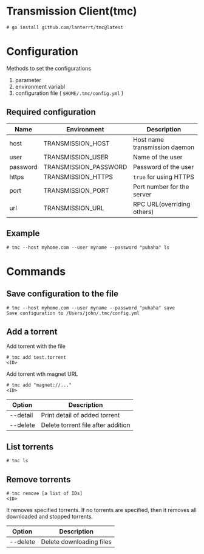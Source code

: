 # Transmission Client(tmc)

```
# go install github.com/lanterrt/tmc@latest
```

# Configuration

Methods to set the configurations
1. parameter
2. environment variabl
3. configuration file ( `$HOME/.tmc/config.yml` )

## Required configuration

| Name     | Environment           | Description                   |
|----------|-----------------------|-------------------------------|
| host     | TRANSMISSION_HOST     | Host name transmission daemon |
| user     | TRANSMISSION_USER     | Name of the user              |
| password | TRANSMISSION_PASSWORD | Password of the user          |
| https    | TRANSMISSION_HTTPS    | `true` for using HTTPS        |
| port     | TRANSMISSION_PORT     | Port number for the server    |
| url      | TRANSMISSION_URL      | RPC URL(overriding others)    |

## Example

```
# tmc --host myhome.com --user myname --password "puhaha" ls
```

# Commands

## Save configuration to the file

```
# tmc --host myhome.com --user myname --password "puhaha" save
Save configuration to /Users/john/.tmc/config.yml
```

## Add a torrent

Add torrent with the file
```
# tmc add test.torrent
<ID>
```

Add torrent wth magnet URL
```
# tmc add "magnet://..."
<ID>
```

| Option   | Description                        |
|----------|------------------------------------|
| --detail | Print detail of added torrent      |
| --delete | Delete torrent file after addition |

## List torrents

```
# tmc ls
```

## Remove torrents

```
# tmc remove [a list of IDs]
<ID>
```

It removes specified torrents. If no torrents are specified, then it removes
all downloaded and stopped torrents.

| Option   | Description                        |
|----------|------------------------------------|
| --delete | Delete downloading files           |
